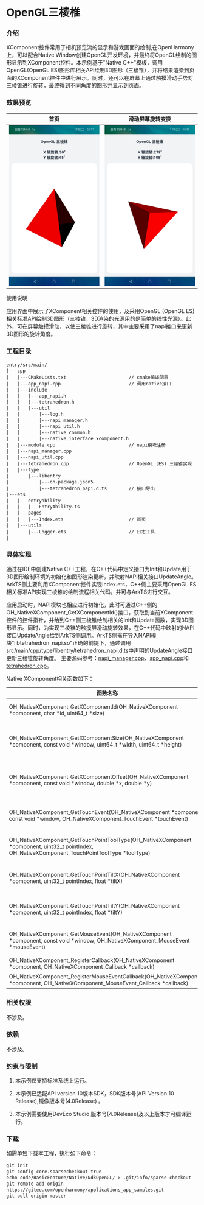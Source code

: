 # OpenGL三棱椎

### 介绍

XComponent控件常用于相机预览流的显示和游戏画面的绘制,在OpenHarmony上，可以配合Native Window创建OpenGL开发环境，并最终将OpenGL绘制的图形显示到XComponent控件。本示例基于"Native C++"模板，调用OpenGL(OpenGL ES)图形库相关API绘制3D图形（三棱锥），并将结果渲染到页面的XComponent控件中进行展示。同时，还可以在屏幕上通过触摸滑动手势对三棱锥进行旋转，最终得到不同角度的图形并显示到页面。

### 效果预览

| 首页                                     | 滑动屏幕旋转变换                                 |
| -------------------------------------- | ---------------------------------------- |
| ![index](screenshots/device/index.png) | ![rotate](screenshots/device/rotate.png) |

使用说明

应用界面中展示了XComponent相关控件的使用，及采用OpenGL (OpenGL ES)相关标准API绘制3D图形（三棱锥，3D渲染的光源用的是简单的线性光源）。此外，可在屏幕触摸滑动，以使三棱锥进行旋转，其中主要采用了napi接口来更新3D图形的旋转角度。

### 工程目录

```
entry/src/main/
|---cpp
|   |---CMakeLists.txt                       // cmake编译配置
|   |---app_napi.cpp                         // 调用native接口
|   |---include
|   |   |---app_napi.h
|   |   |---tetrahedron.h
|   |   |---util
|   |       |---log.h
|   |       |---napi_manager.h
|   |       |---napi_util.h
|   |       |---native_common.h
|   |       |---native_interface_xcomponent.h
|   |---module.cpp                           // napi模块注册
|   |---napi_manager.cpp
|   |---napi_util.cpp
|   |---tetrahedron.cpp                      // OpenGL (ES) 三棱锥实现
|   |---type
|       |---libentry
|           |---oh-package.json5
|           |---tetrahedron_napi.d.ts        // 接口导出
|---ets
|   |---entryability
|   |   |---EntryAbility.ts
|   |---pages
|   |   |---Index.ets                        // 首页
|   |---utils
|       |---Logger.ets                       // 日志工具
|
```

### 具体实现

通过在IDE中创建Native C++工程，在C++代码中定义接口为Init和Update用于3D图形绘制环境的初始化和图形渲染更新，并映射NAPI相关接口UpdateAngle。ArkTS侧主要利用XComponent控件实现Index.ets，C++侧主要采用OpenGL ES相关标准API实现三棱锥的绘制流程相关代码，并可与ArkTS进行交互。

应用启动时，NAPI模块也相应进行初始化，此时可通过C++侧的OH_NativeXComponent_GetXComponentId()接口，获取到当前XComponent控件的控件指针，并给到C++侧三棱锥绘制相关的Init和Update函数，实现3D图形显示。同时，为实现三棱锥的触摸屏滑动旋转效果，在C++代码中映射的NAPI接口UpdateAngle给到ArkTS侧调用。ArkTS侧需在导入NAPI模块"libtetrahedron_napi.so"正确的前提下，通过调用src/main/cpp/type/libentry/tetrahedron_napi.d.ts中声明的UpdateAngle接口更新三棱锥旋转角度。
主要源码参考：[napi_manager.cpp](entry/src/main/cpp/napi_manager.cpp)、[app_napi.cpp](entry/src/main/cpp/app_napi.cpp)和[tetrahedron.cpp](entry/src/main/cpp/tetrahedron.cpp)。

Native XComponent相关函数如下：

| 函数名称                                                                                                                                             | 描述                               |
| ------------------------------------------------------------------------------------------------------------------------------------------------ | -------------------------------- |
| OH_NativeXComponent_GetXComponentId(OH_NativeXComponent *component, char *id, uint64_t *size)                                                    | 获取ArkUI XComponent的id            |
| OH_NativeXComponent_GetXComponentSize(OH_NativeXComponent *component, const void *window, uint64_t *width, uint64_t *height)                     | 获取ArkUI XComponent持有的surface的大小  |
| OH_NativeXComponent_GetXComponentOffset(OH_NativeXComponent *component, const void *window, double *x, double *y)                                | 获取ArkUI XComponent组件相对屏幕左上顶点的偏移量 |
| OH_NativeXComponent_GetTouchEvent(OH_NativeXComponent *component, const void *window, OH_NativeXComponent_TouchEvent *touchEvent)                | 获取ArkUI XComponent调度的触摸事件        |
| OH_NativeXComponent_GetTouchPointToolType(OH_NativeXComponent *component, uint32_t pointIndex, OH_NativeXComponent_TouchPointToolType *toolType) | 获取ArkUI XComponent触摸点工具类型        |
| OH_NativeXComponent_GetTouchPointTiltX(OH_NativeXComponent *component, uint32_t pointIndex, float *tiltX)                                       | 获取ArkUI XComponent触摸点倾斜与X轴角度     |
| OH_NativeXComponent_GetTouchPointTiltY(OH_NativeXComponent *component, uint32_t pointIndex, float *tiltY)                                        | 获取ArkUI XComponent触摸点倾斜与Y轴角度     |
| OH_NativeXComponent_GetMouseEvent(OH_NativeXComponent *component, const void *window, OH_NativeXComponent_MouseEvent *mouseEvent)                | 获取ArkUI XComponent调度的鼠标事件        |
| OH_NativeXComponent_RegisterCallback(OH_NativeXComponent *component, OH_NativeXComponent_Callback *callback)                                     | 实例注册回调                           |
| OH_NativeXComponent_RegisterMouseEventCallback(OH_NativeXComponent *component, OH_NativeXComponent_MouseEvent_Callback *callback)                | 实例注册鼠标事件回调                       |

### 相关权限

不涉及。

### 依赖

不涉及。

### 约束与限制

1. 本示例仅支持标准系统上运行。

2. 本示例已适配API version 10版本SDK，SDK版本号(API Version 10 Release),镜像版本号(4.0Release) 。

3. 本示例需要使用DevEco Studio 版本号(4.0Release)及以上版本才可编译运行。

### 下载

如需单独下载本工程，执行如下命令：

```
git init
git config core.sparsecheckout true
echo code/BasicFeature/Native/NdkOpenGL/ > .git/info/sparse-checkout
git remote add origin https://gitee.com/openharmony/applications_app_samples.git
git pull origin master
```